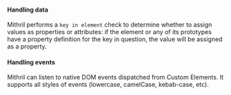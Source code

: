 <h4 id="mithril-handling-data">Handling data</h4>

Mithril performs a `key in element` check to determine whether to assign values as properties or attributes: if the element or any of its prototypes have a property definition for the key in question, the value will be assigned as a property. 

<h4 id="mithril-handling-events">Handling events</h4>

Mithril can listen to native DOM events dispatched from Custom Elements. It
supports all styles of events (lowercase, camelCase, kebab-case, etc).

